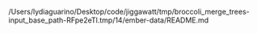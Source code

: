/Users/lydiaguarino/Desktop/code/jiggawatt/tmp/broccoli_merge_trees-input_base_path-RFpe2eTl.tmp/14/ember-data/README.md